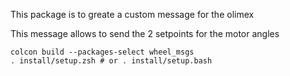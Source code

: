 This package is to greate a custom message for the olimex

This message allows to send the 2 setpoints for the motor angles

	colcon build --packages-select wheel_msgs
	. install/setup.zsh # or . install/setup.bash
